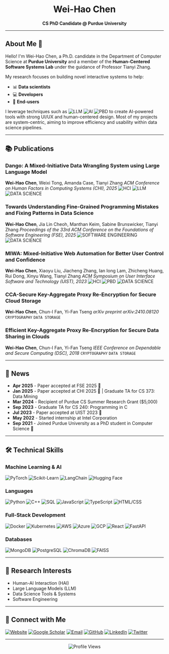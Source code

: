 <div align="center">

# Wei-Hao Chen

**CS PhD Candidate @ Purdue University**


</div>

---

## About Me 👋

Hello! I'm Wei-Hao Chen, a Ph.D. candidate in the Department of Computer Science at **Purdue University** and a member of the **Human-Centered Software Systems Lab** under the guidance of Professor Tianyi Zhang.

My research focuses on building novel interactive systems to help:

- 📊 **Data scientists**
- 💻 **Developers**
- 👥 **End-users**

I leverage techniques such as ![LLM](https://img.shields.io/badge/LLM-FF6B6B?style=flat&logoColor=white) ![AI](https://img.shields.io/badge/AI-4ECDC4?style=flat&logoColor=white) ![PBD](https://img.shields.io/badge/Programming--by--Demonstration-95E1D3?style=flat&logoColor=white) to create AI-powered tools with strong UI/UX and human-centered design. Most of my projects are system-centric, aiming to improve efficiency and usability within data science pipelines.

---

## 📚 Publications

### **Dango: A Mixed-Initiative Data Wrangling System using Large Language Model**

**Wei-Hao Chen**, Weixi Tong, Amanda Case, Tianyi Zhang
*ACM Conference on Human Factors in Computing Systems (CHI), 2025*
![HCI](https://img.shields.io/badge/HCI-FF6B6B?style=flat-square) ![LLM](https://img.shields.io/badge/LLM-4ECDC4?style=flat-square) ![DATA SCIENCE](https://img.shields.io/badge/DATA_SCIENCE-FFE66D?style=flat-square)

### **Towards Understanding Fine-Grained Programming Mistakes and Fixing Patterns in Data Science**

**Wei-Hao Chen**, Jia Lin Cheoh, Manthan Keim, Sabine Brunswicker, Tianyi Zhang
*Proceedings of the 33rd ACM Conference on the Foundations of Software Engineering (FSE), 2025*
![SOFTWARE ENGINEERING](https://img.shields.io/badge/SOFTWARE_ENGINEERING-A8E6CF?style=flat-square) ![DATA SCIENCE](https://img.shields.io/badge/DATA_SCIENCE-FFE66D?style=flat-square)

### **MIWA: Mixed-Initiative Web Automation for Better User Control and Confidence**

**Wei-Hao Chen**, Xiaoyu Liu, Jiacheng Zhang, Ian Iong Lam, Zhicheng Huang, Rui Dong, Xinyu Wang, Tianyi Zhang
*ACM Symposium on User Interface Software and Technology (UIST), 2023*
![HCI](https://img.shields.io/badge/HCI-FF6B6B?style=flat-square) ![PBD](https://img.shields.io/badge/PBD-C7CEEA?style=flat-square) ![DATA SCIENCE](https://img.shields.io/badge/DATA_SCIENCE-FFE66D?style=flat-square)

### **CCA-Secure Key-Aggregate Proxy Re-Encryption for Secure Cloud Storage**

**Wei-Hao Chen**, Chun-I Fan, Yi-Fan Tseng
*arXiv preprint arXiv:2410.08120*
`CRYPTOGRAPHY` `DATA STORAGE`

### **Efficient Key-Aggregate Proxy Re-Encryption for Secure Data Sharing in Clouds**

**Wei-Hao Chen**, Chun-I Fan, Yi-Fan Tseng
*IEEE Conference on Dependable and Secure Computing (DSC), 2018*
`CRYPTOGRAPHY` `DATA STORAGE`

---

## 📰 News

- **Apr 2025** - Paper accepted at FSE 2025 🎉
- **Jan 2025** - Paper accepted at CHI 2025 🎉 | Graduate TA for CS 373: Data Mining
- **Mar 2024** - Recipient of Purdue CS Summer Research Grant ($5,000)
- **Sep 2023** - Graduate TA for CS 240: Programming in C
- **Jul 2023** - Paper accepted at UIST 2023 🎉
- **May 2022** - Started internship at Intel Corporation
- **Sep 2021** - Joined Purdue University as a PhD student in Computer Science 🚂

---

## 🛠️ Technical Skills

### Machine Learning & AI

![PyTorch](https://img.shields.io/badge/PyTorch-EE4C2C?style=flat&logo=pytorch&logoColor=white)
![Scikit-Learn](https://img.shields.io/badge/Scikit--Learn-F7931E?style=flat&logo=scikit-learn&logoColor=white)
![LangChain](https://img.shields.io/badge/LangChain-121212?style=flat&logo=chainlink&logoColor=white)
![Hugging Face](https://img.shields.io/badge/Hugging%20Face-FFD21E?style=flat&logo=huggingface&logoColor=white)

### Languages

![Python](https://img.shields.io/badge/Python-3776AB?style=flat&logo=python&logoColor=white)
![C++](https://img.shields.io/badge/C++-00599C?style=flat&logo=cplusplus&logoColor=white)
![SQL](https://img.shields.io/badge/SQL-4479A1?style=flat&logo=postgresql&logoColor=white)
![JavaScript](https://img.shields.io/badge/JavaScript-F7DF1E?style=flat&logo=javascript&logoColor=black)
![TypeScript](https://img.shields.io/badge/TypeScript-3178C6?style=flat&logo=typescript&logoColor=white)
![HTML/CSS](https://img.shields.io/badge/HTML%2FCSS-E34F26?style=flat&logo=html5&logoColor=white)

### Full-Stack Development

![Docker](https://img.shields.io/badge/Docker-2496ED?style=flat&logo=docker&logoColor=white)
![Kubernetes](https://img.shields.io/badge/Kubernetes-326CE5?style=flat&logo=kubernetes&logoColor=white)
![AWS](https://img.shields.io/badge/AWS-232F3E?style=flat&logo=amazon-aws&logoColor=white)
![Azure](https://img.shields.io/badge/Azure-0078D4?style=flat&logo=microsoft-azure&logoColor=white)
![GCP](https://img.shields.io/badge/GCP-4285F4?style=flat&logo=google-cloud&logoColor=white)
![React](https://img.shields.io/badge/React-61DAFB?style=flat&logo=react&logoColor=black)
![FastAPI](https://img.shields.io/badge/FastAPI-009688?style=flat&logo=fastapi&logoColor=white)

### Databases

![MongoDB](https://img.shields.io/badge/MongoDB-47A248?style=flat&logo=mongodb&logoColor=white)
![PostgreSQL](https://img.shields.io/badge/PostgreSQL-4169E1?style=flat&logo=postgresql&logoColor=white)
![ChromaDB](https://img.shields.io/badge/ChromaDB-FF6F00?style=flat&logo=database&logoColor=white)
![FAISS](https://img.shields.io/badge/FAISS-00A3E0?style=flat&logo=meta&logoColor=white)

---

## 🔬 Research Interests

- Human-AI Interaction (HAI)
- Large Language Models (LLM)
- Data Science Tools & Systems
- Software Engineering

---

## 🤝 Connect with Me

[![Website](https://img.shields.io/badge/Website-4285F4?style=for-the-badge&logo=google-chrome&logoColor=white)](https://ferranschen.github.io/site)
[![Google Scholar](https://img.shields.io/badge/Google%20Scholar-4285F4?style=for-the-badge&logo=google-scholar&logoColor=white)](https://scholar.google.com/citations?user=UHCjcAgAAAAJ&hl=en)
[![Email](https://img.shields.io/badge/Email-D14836?style=for-the-badge&logo=gmail&logoColor=white)](mailto:chen4129@purdue.edu)
[![GitHub](https://img.shields.io/badge/GitHub-100000?style=for-the-badge&logo=github&logoColor=white)](https://github.com/ferranschen)
[![LinkedIn](https://img.shields.io/badge/LinkedIn-0077B5?style=for-the-badge&logo=linkedin&logoColor=white)](https://www.linkedin.com/in/wei-hao-chen-266a92134/)
[![Twitter](https://img.shields.io/badge/Twitter-1DA1F2?style=for-the-badge&logo=twitter&logoColor=white)](https://x.com/_weihao_chen_)

---

<div align="center">

![Profile Views](https://komarev.com/ghpvc/?username=ferranschen&color=blueviolet&style=flat-square&label=Profile+Views)

</div>
